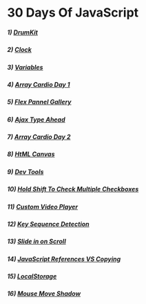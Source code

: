 # 30 Days Of JavaScript
##### 1) [DrumKit](https://programmergaurav.github.io/JavaScript30/DrumKit/)
##### 2) [Clock](https://programmergaurav.github.io/JavaScript30/Clock/)
##### 3) [Variables](https://programmergaurav.github.io/JavaScript30/Variables/)
##### 4) [Array Cardio Day 1](https://programmergaurav.github.io/JavaScript30/Array%20Cardio%20Day%201/)
##### 5) [Flex Pannel Gallery](https://programmergaurav.github.io/JavaScript30/Flex%20Panel%20Gallery/)
##### 6) [Ajax Type Ahead](https://programmergaurav.github.io/JavaScript30/Ajax%20Type%20Ahead/)
##### 7) [Array Cardio Day 2](https://programmergaurav.github.io/JavaScript30/Array%20Cardio%20Day%202/)
##### 8) [HtML Canvas](https://programmergaurav.github.io/JavaScript30/HTML5%20Canvas/)
##### 9) [Dev Tools](https://programmergaurav.github.io/JavaScript30/Dev%20Tools/)
##### 10) [Hold Shift To Check Multiple Checkboxes](https://programmergaurav.github.io/JavaScript30/Hold%20Shift%20To%20Check%20Multiple%20Checkboxes/)
##### 11) [Custom Video Player](https://programmergaurav.github.io/JavaScript30/Custom%20Video%20Player/)
##### 12) [Key Sequence Detection](https://programmergaurav.github.io/JavaScript30/Key%20Sequence%20Detection/)
##### 13) [Slide in on Scroll](https://programmergaurav.github.io/JavaScript30/Slide%20in%20on%20Scroll/)
##### 14) [JavaScript References VS Copying](https://programmergaurav.github.io/JavaScript30/JavaScript%20References%20VS%20Copying/)
##### 15) [LocalStorage](https://programmergaurav.github.io/JavaScript30/LocalStorage/)
##### 16) [Mouse Move Shadow](https://programmergaurav.github.io/JavaScript30/Mouse%20Move%20Shadow/)